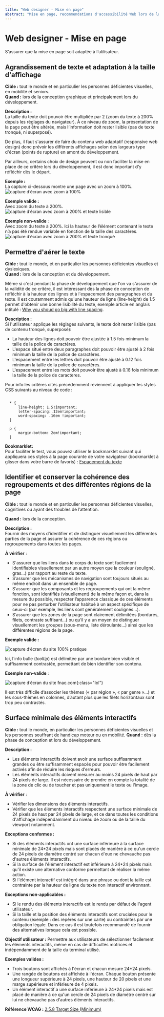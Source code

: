 ```yaml
---
title: "Web designer - Mise en page"
abstract: "Mise en page, recommendations d'accessibilité Web lors de la conception"
---
```


# Web designer - Mise en page

<p class="lead">S’assurer que la mise en page soit adaptée à l’utilisateur.</p>


## Agrandissement de texte et adaptation à la taille d'affichage

**Cible&nbsp;:** tout le monde et en particulier les personnes déficientes visuelles, en mobilité et seniors.  
**Quand&nbsp;:** lors de la conception graphique et principalement lors du développement.

**Description&nbsp;:**  
La taille du texte doit pouvoir être multipliée par 2 (zoom du texte à 200% depuis les réglages du navigateur). À ce niveau de zoom, la présentation de la page peut être altérée, mais l’information doit rester lisible (pas de texte tronqué, ni superposé).

De plus, il faut s'assurer de faire du contenu web adaptatif (responsive web design) donc prévoir les différents affichages selon des largeurs type d'écran (points de rupture) en amont du développement. 

Par ailleurs, certains choix de design peuvent ou non faciliter la mise en place de ce critère lors du développement, il est donc important d’y réfléchir dès le départ.

    
**Exemple&nbsp;:**    
La capture ci-dessous montre une page avec un zoom à 100%.  
![capture d’écran avec zoom à 100%](../../images/zoom.png)    
  
**Exemple valide&nbsp;:**  
Avec zoom du texte à 200%.  
![capture d’écran avec zoom à 200% et texte lisible](../../images/zoom-ok.png)    
  
**Exemple non-valide&nbsp;:**  
Avec zoom du texte à 200%. Ici la hauteur de l’élément contenant le texte n’a pas été rendue variable en fonction de la taille des caractères.  
![capture d’écran avec zoom à 200% et texte tronqué](../../images/zoom-ko.png)  



## Permettre d'aérer le texte

**Cible&nbsp;:** tout le monde, et en particulier les personnes déficientes visuelles et dyslexiques.  
**Quand&nbsp;:** lors de la conception et du développement.

Même si c'est pendant la phase de développement que l'on va s'assurer de la validité de ce critère, il est intéressant dès la phase de conception de réfléchir à la hauteur des lignes et à l'espacement des paragraphes et du texte. Il est couramment admis qu'une hauteur de ligne (<span lang="en">line-height</span>) de 1.5 permet d'obtenir une bonne lisibilité du texte, exemple article en anglais intitulé : <a href="https://www.invisionapp.com/blog/line-spacing/" lang="en">Why you shoud go big with line spacing</a>.

**Description&nbsp;:**  
Si l'utilisateur applique les réglages suivants, le texte doit rester lisible (pas de contenu tronqué, superposé):

- La hauteur des lignes doit pouvoir être ajustée à 1.5 fois minimum la taille de la police de caractères.
- L'espace situé entre deux paragraphes doit pouvoir être ajusté à 2 fois minimum la taille de la police de caractères.
- L'espacement entre les lettres doit pouvoir être ajusté à 0.12 fois minimum la taille de la police de caractères.
- L'espacement entre les mots doit pouvoir être ajusté à 0.16 fois minimum la taille de la police de caractères.

Pour info les critères cités précédemment reviennent à appliquer les styles CSS suivants au niveau de code : 
<pre><code class="css">
  * {
      line-height: 1.5!important;
      letter-spacing:.12em!important;
      word-spacing: .16em !important;
  }

  p {
      margin-bottom: 2em!important;
  }
</code></pre>

**Bookmarklet:**  
Pour faciliter le test, vous pouvez utiliser le bookmarklet suivant qui appliquera ces styles à la page courante de votre navigateur (bookmarklet à glisser dans votre barre de favoris) : <a href="javascript:s%20=%20document.createElement(%22style%22)%3Bs.setAttribute(%22type%22%2C%22text%2Fcss%22)%3Bt%3Ddocument.createTextNode(%22*%20%7Bline-height%3A%201.5!important%3B%20letter-spacing%3A.12em!important%3B%20word-spacing%3A%20.16em%20!important%3B%7D%20p%7Bmargin-bottom%3A%202em!important%3B%20%7D%22)%3Bs.appendChild(t)%3Bh%20%3D%20document.getElementsByTagName(%22head%22)%5B0%5D%3Bh.appendChild(s)%3Bvoid(0)%3B">Espacement du texte</a>



## Identifier et conserver la cohérence des regroupements et des différentes régions de la page

**Cible&nbsp;:** tout le monde et en particulier les personnes déficientes visuelles, cognitives ou ayant des troubles de l’attention.

**Quand&nbsp;:** lors de la conception.

**Description&nbsp;:**  
Fournir des moyens d’identifier et de distinguer visuellement les différentes parties de la page et assurer la cohérence de ces régions ou regroupements dans toutes les pages.

**À vérifier&nbsp;:** 

- S'assurer que les liens dans le corps du texte sont facilement identifiables visuellement par un autre moyen que la couleur (souligné, gras…) par rapport au reste du texte.
- S’assurer que les mécanismes de navigation sont toujours situés au même endroit dans un ensemble de page.
- S’assurer que les composants et les regroupements qui ont la même fonction, sont identifiés (visuellement) de la même façon et, dans la mesure du possible, respecter l’apparence classique de ces éléments pour ne pas perturber l’utilisateur habitué à un aspect spécifique de ceux-ci (par exemple, les liens sont généralement soulignés…).
- S’assurer que les zones de la page sont clairement délimitées (bordures, filets, contraste suffisant…) ou qu’il y a un moyen de distinguer visuellement les groupes (sous-menu, liste déroulante…) ainsi que les différentes régions de la page.

**Exemple valide&nbsp;:**  

![capture d’écran du site 100% pratique](../../images/groupement.jpg)  

Ici, l’info bulle (<i lang="en">tooltip</i>) est délimitée par une bordure bien visible et suffisamment contrastée, permettant de bien identifier son contenu.

**Exemple non-valide&nbsp;:**  

![capture d’écran du site fnac.com](../../images/groupement2.jpg){:class="lol"}

Il est très difficile d’associer les thèmes («&nbsp;par région&nbsp;», «&nbsp;par genre&nbsp;»…) et les sous-thèmes en colonnes, d’autant plus que les filets horizontaux sont trop peu contrastés.




## Surface minimale des éléments interactifs

**Cible :** tout le monde, en particulier les personnes déficientes visuelles et les personnes souffrant de handicap moteur ou en mobilité. 
**Quand :** dès la phase de conception et lors du développement.

**Description :**  
- Les éléments interactifs doivent avoir une surface suffisamment grandes ou être suffisamment espacés pour pouvoir être facilement activés afin de réduire les risques d'erreurs.
- Les éléments interactifs doivent mesurer au moins 24 pixels de haut par 24 pixels de large. Il est nécessaire de prendre en compte la totalité de la zone de clic ou de toucher et pas uniquement le texte ou l'image.

**À vérifier :**
- Vérifier les dimensions des éléments interactifs.
- Vérifier que les éléments interactifs respectent une surface minimale de 24 pixels de haut par 24 pixels de large, et ce dans toutes les conditions d'affichage indépendamment du niveau de zoom ou de la taille du viewport notamment.

**Exceptions conformes :**
- Si des éléments interactifs ont une surface inférieure à la surface minimale de 24*24 pixels mais sont placés de manière à ce qu'un cercle de 24 pixels de diamètre centré sur chacun d'eux ne chevauche pas d'autres éléments interactifs.
- Si la surface de l'élément interactif est inférieure à 24*24 pixels mais qu'il existe une alternative conforme permettant de réaliser la même action.
- Si l'élément interactif est intégré dans une phrase ou dont la taille est contrainte par la hauteur de ligne du texte non interactif environnant.

**Exceptions non-applicables :**
- Si le rendu des éléments interactifs est le rendu par défaut de l'agent utilisateur.
- Si la taille et la position des éléments interactifs sont cruciales pour le contenu (exemple : des repères sur une carte) ou contraintes par une obligation légale. Dans ce cas il est toutefois recommandé de fournir des alternatives lorsque cela est possible.

**Objectif utilisateur :**
Permettre aux utilisateurs de sélectionner facilement les éléments interactifs, même en cas de difficultés motrices et indépendamment de la taille du terminal utilisé.

**Exemples valides :**
- Trois boutons sont affichés à l'écran et chacun mesure 24*24 pixels.
- Une rangée de boutons est affichée à l'écran. Chaque bouton présente une longueur supérieure à 24 pixels, une hauteur de 20 pixels et une marge supérieure et inférieure de 4 pixels.
- Un élément interactif a une surface inférieure à 24*24 pixels mais est placé de manière à ce qu'un cercle de 24 pixels de diamètre centré sur lui ne chevauche pas d'autres éléments interactifs.

**Référence WCAG :**
<a lang="en" href="https://www.w3.org/WAI/WCAG22/Understanding/target-size-minimum.html">2.5.8 Target Size (Minimum)</a>
